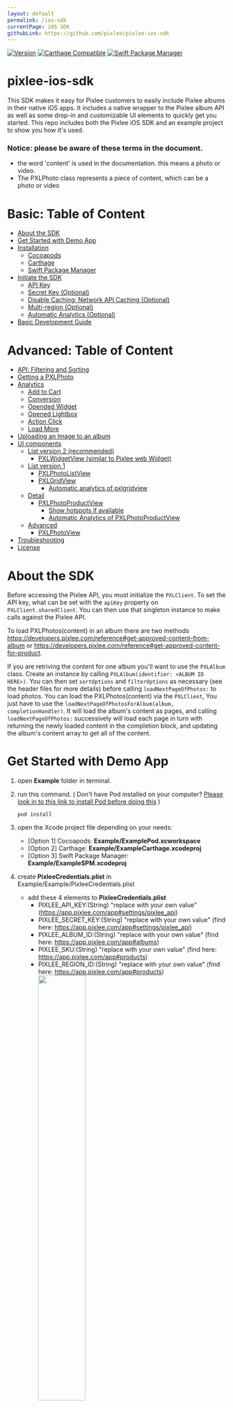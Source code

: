 ```yaml
---
layout: default
permalink: /ios-sdk
currentPage: iOS SDK
githubLink: https://github.com/pixlee/pixlee-ios-sdk
---
```


[![Version](https://img.shields.io/cocoapods/v/PixleeSDK.svg?style=flat)](https://cocoapods.org/pods/PixleeSDK)
[![Carthage Compatible](https://img.shields.io/badge/Carthage-compatible-4BC51D.svg?style=flat-square)](https://github.com/Carthage/Carthage)
[![Swift Package Manager](https://img.shields.io/badge/Swift_Package_Manager-compatible-orange?style=flat-square)](https://img.shields.io/badge/Pixlee-iOS-SDK-compatible-orange?style=flat-square)

# pixlee-ios-sdk

This SDK makes it easy for Pixlee customers to easily include Pixlee albums in their native iOS apps. It includes a native wrapper to the Pixlee album API as well as some drop-in and customizable UI elements to quickly get you started. This repo includes both the Pixlee iOS SDK and an example project to show you how it's used.

### Notice: please be aware of these terms in the document.

- the word 'content' is used in the documentation. this means a photo or video.
- The PXLPhoto class represents a piece of content, which can be a photo or video

# Basic: Table of Content

- [About the SDK](#About-the-SDK)
- [Get Started with Demo App](#Get-Started-with-Demo-App)
- [Installation](#Installation)
  - [Cocoapods](#cocoapods)
  - [Carthage](#carthage)
  - [Swift Package Manager](#Swift-Package-Manager)
- [Initiate the SDK](#Initiate-the-SDK)
  - [API Key](#api-key)
  - [Secret Key (Optional)](#secret-key-optional)
  - [Disable Caching: Network API Caching (Optional)](#disable-caching-network-api-caching--optional)
  - [Multi-region (Optional)](#multi-region-optional)
  - [Automatic Analytics (Optional)](#automatic-analytics-optional)
- [Basic Development Guide](#basic-development-guide)

# Advanced: Table of Content

- [API: Filtering and Sorting](#api-filtering-and-sorting)
- [Getting a PXLPhoto](#getting-a-pxlphoto)
- [Analytics](#Analytics)
  - [Add to Cart](#Add-to-Cart)
  - [Conversion](#Conversion)
  - [Opended Widget](#Opended-Widget)
  - [Opened Lightbox](#Opened-Lightbox)
  - [Action Click](#Action-Click)
  - [Load More](#Load-More)
- [Uploading an Image to an album](#Uploading-an-Image-to-an-album)
- [UI components](#UI-components)
  - [List version 2 (recommended)](#list-version-2-recommended)
    - [PXLWidgetView (similar to Pixlee web Widget)](#pxlwidgetview-similar-to-pixlee-web-widget)
  - [List version 1](#list-version-1)
    - [PXLPhotoListView](#PXLPhotoListView)
    - [PXLGridView](#PXLGridView)
      - [Automatic analytics of pxlgridview](#automatic-analytics-of-pxlgridview)
  - [Detail](#detail)
    - [PXLPhotoProductView](#pxlphotoproductview)
      - [Show hotspots if available](#show-hotspots-if-available)
      - [Automatic Analytics of PXLPhotoProductView](#automatic-analytics-of-pxlphotoproductview)
  - [Advanced](#advanced)
    - [PXLPhotoView](#pxlphotoview)
- [Troubleshooting](#Troubleshooting)
- [License](#License)

# About the SDK

Before accessing the Pixlee API, you must initialize the `PXLClient`. To set the API key, what can be set with the `apiKey` property on `PXLClient.sharedClient`. You can then use that singleton instance to make calls against the Pixlee API.

To load PXLPhotos(content) in an album there are two methods https://developers.pixlee.com/reference#get-approved-content-from-album or https://developers.pixlee.com/reference#get-approved-content-for-product.

If you are retriving the content for one album you'll want to use the `PXLAlbum` class. Create an instance by calling `PXLAlbum(identifier: <ALBUM ID HERE>)`. You can then set `sortOptions` and `filterOptions` as necessary (see the header files for more details) before calling `loadNextPageOfPhotos:` to load photos.
You can load the PXLPhotos(content) via the `PXLClient`, You just have to use the `loadNextPageOfPhotosForAlbum(album, completionHandler)`. It will load the album's content as pages, and calling `loadNextPageOfPhotos:` successively will load each page in turn with returning the newly loaded content in the completion block, and updating the album's content array to get all of the content.

# Get Started with Demo App

1. open **Example** folder in terminal.

2. run this command. ( Don't have Pod installed on your computer? [Please look in to this link to install Pod before doing this](https://guides.cocoapods.org/using/getting-started.html) )
   ```
   pod install
   ```
3. open the Xcode project file depending on your needs:

   - [Option 1] Cocoapods: **Example/ExamplePod.xcworkspace**
   - [Option 2] Carthage: **Example/ExampleCarthage.xcodeproj**
   - [Option 3] Swift Package Manager: **Example/ExampleSPM.xcodeproj**

4. create **PixleeCredentials.plist** in Example/Example/PixleeCredentials.plist

   - add these 4 elements to **PixleeCredentials.plist**
     - PIXLEE_API_KEY:(String) "replace with your own value" (https://app.pixlee.com/app#settings/pixlee_api)
     - PIXLEE_SECRET_KEY:(String) "replace with your own value" (find here: https://app.pixlee.com/app#settings/pixlee_api)
     - PIXLEE_ALBUM_ID:(String) "replace with your own value" (find here: https://app.pixlee.com/app#albums)
     - PIXLEE_SKU:(String) "replace with your own value" (find here: https://app.pixlee.com/app#products)
     - PIXLEE_REGION_ID:(String) "replace with your own value" (find here: https://app.pixlee.com/app#products)
       <img src="doc/img/edit_pixlee_credentials.png" width="50%">

5. in Xcode, run the app by clicking **Product> Run** in the menu bar or by pressing **Command + R** on you keyboard.

# Installation

You can choose one of these two options to add the SDK to your app. Plase replace `PixleeSDK version` with [![Version](https://img.shields.io/cocoapods/v/PixleeSDK.svg?style=flat)](https://cocoapods.org/pods/PixleeSDK).

### Cocoapods

[CocoaPods](https://cocoapods.org) is a dependency manager for Cocoa projects. For usage and installation instructions, visit their website. To integrate Alamofire into your Xcode project using CocoaPods, specify it in your `Podfile`:

```ruby
target 'MyApp' do
  pod 'PixleeSDK', '~> <PixleeSDK version like 2.5.1>' (Replace with current version, you can find the current version at https://github.com/pixlee/pixlee-ios-sdk/releases)
end
```

### Carthage

[Carthage](https://github.com/Carthage/Carthage) is a decentralized dependency manager that builds your dependencies and provides you with binary frameworks. To integrate Alamofire into your Xcode project using Carthage, specify it in your `Cartfile`:

```ogdl
github "pixlee/pixlee-ios-sdk" ~> <PixleeSDK version like 2.5.1>
```

### Swift Package Manager

The [Swift Package Manager](https://swift.org/package-manager/) is a tool for automating the distribution of Swift code and is integrated into the `swift` compiler. It is in early development, but Alamofire does support its use on supported platforms.

Once you have your Swift package set up, adding Alamofire as a dependency is as easy as adding it to the `dependencies` value of your `Package.swift`.

```swift
dependencies: [
    .package(url: "https://github.com/pixlee/pixlee-ios-sdk.git", .upToNextMajor(from: "<PixleeSDK version like 2.5.1>"))
]
```

# Initiate the SDK

### Sample

```swift
#!swift
PXLClient.sharedClient.apiKey = your api key
PXLClient.sharedClient.secretKey = your secret key // (Optional) <----- use this if you use analytics or image-upload
PXLClient.sharedClient.disableCaching = true // (Optional) don't use cache
PXLClient.sharedClient.regionId = your region id // (Optional) <--- set it if you use multi-region.
PXLClient.sharedClient.autoAnalyticsEnabled = true // (Optional) <----- This activates this auto-analytics on PXLGridView and PXLPhotoProductView

```

### API key

- Where to get Pixlee API credentials? visit here: https://app.pixlee.com/app#settings/pixlee_api
- add your Pixlee API key.
  ```swift
  #!swift
  PXLClient.sharedClient.apiKey = apiKey
  ```

### Secret Key (Optional)

- add your Secret Key if you are making POST requests.
  ```swift
  #!swift
  PXLClient.sharedClient.secretKey = secretKey
  ```

### Disable Caching: Network API Caching (Optional)

- We've seen issues with the phones caching the requests. So if you want you can enable the network API caching by setting `PXLClient`'s `disableCaching` property to `false`. The default is disabled (disableCaching=true).
  ```swift
  #!swift
  PXLClient.sharedClient.disableCaching = true // don't use cache
  PXLClient.sharedClient.disableCaching = false // use cache
  ```

### Multi-region (Optional)

- if you use multi-region, you can set your region id here to get photos, a photo, and products available in the region.
  ```swift
  #!swift
  PXLClient.sharedClient.regionId = your region id <--- set it if you use multi-region.
  ```

### Automatic Analytics (Optional)

```swift
#!swift
PXLClient.sharedClient.autoAnalyticsEnabled = true // (Optional) <----- This activates this auto-analytics on PXLGridView and PXLPhotoProductView
```

- This is to delegate this SDK to fire necessary analytics events for you. If you don't want to use this, you can just ignore this part.
- if you use PXLGridView, you need an extra setting [Document: Automatic analytics of PXLGridView](#automatic-analytics-of-pxlgridview).
- Which analytics do we fire for you?:
  - `loadmore` event: when you use `PXLClient.sharedClient.loadNextPageOfPhotosForAlbum(album: album)` and load the second or the next pages, we fire `loadmore` events for you.
  - `openedWidget` event: if you implemente [Document: Automatic analytics of PXLGridView](#automatic-analytics-of-pxlgridview) and try to display the PXLGridView with a number of PXLPhotos on the screen we fire `openedWidget`.
  - `widgetVisible` event: if you implemente [Document: Automatic analytics of PXLGridView](#automatic-analytics-of-pxlgridview) and try to display the PXLGridView with a number of PXLPhotos on the screen we fire `widgetVisible`.
  - `openedLightbox` event: when you display [PXLPhotoProductView](#automatic-analytics-of-pxlphotoproductview) with a PXLPhoto on the screen, we fire `openedLightbox`.
- **Notice**: you can see the fired events on the console. If there's a problem of your setting, you can see error messages we display in the console.

# Basic Development Guide

- With this guide, you can use our UI Components and quickly implement most features of the SDK on your app.
- However, if you're looking for firing the APIs to get the content and present them into your own UI, please check out [API: Filtering and Sorting](#api-filtering-and-sorting).

### Step 1: Initiate the SDK and Auto Analytics

```swift
PXLClient.sharedClient.apiKey = your api key
PXLClient.sharedClient.secretKey = your secret key // (Optional) <----- use this if you use analytics or image-upload
PXLClient.sharedClient.regionId = your region id // (Optional) <--- set it if you use multi-region.
PXLClient.sharedClient.autoAnalyticsEnabled = true // make sure this is true
#!swift
```

### Step 2: Load List UI and its data

- implement this: [PXLWidgetView (similar to Pixlee web Widget)](#pxlwidgetview-similar-to-pixlee-web-widget)

### Step 3: Load Detail UI

- implement this: [PXLPhotoProductView](#pxlphotoproductview)
- Not that you need to make sure that PXLPhotoProductView should be loaded when a cell of PXLWidgetView is clicked. You can get examples in the demo app in this project.

# API: Filtering and Sorting

Information on the filters and sorts available are here: https://developers.pixlee.com/reference#consuming-content

As of now, the following filters are supported by SDK:

```swift
min_instagram_followers
min_twitter_followers
denied_photos
starred_photos
flagged_photos (Note: false is equivalent to null here.)
deleted_photos
has_permission (Note: false is equivalent to null here.)
has_product
in_stock_only (Note: false is equivalent to null here.)
content_source
content_type
filter_by_subcaption
has_action_link
submitted_date_start
submitted_date_end
in_categories
computer_vision
filter_by_location
filter_by_radius
```

The following sorts are supported by SDK:

```swift
recency - The date the content was collected.
random - Randomized.
pixlee_shares - Number of times the content was shared from a Pixlee widget.
pixlee_likes - Number of likes the content received from a Pixlee widget.
popularity - Popularity of the content on its native platform.
dynamic - Our "secret sauce" -- a special sort that highlights high performance content and updates according to the continued performance of live content.
```

#### Example

```swift

//=========================================================
//These parameters are examples. Please adjust, add or remove them during implementation.
//=========================================================

PXLClient.sharedClient.apiKey = <your api key>
PXLClient.sharedClient.secretKey = <your secret key>

// Added regionId to get the currency of the specific region when searching for photos of an album. Here's how you can use it.
// note: - note: you can get the right currencies of your products by adding regionId here
PXLClient.sharedClient.regionId = <your region id> <--- set it if you use multi-region.

//Create an Instance of Album with the Identifier
let album = PXLAlbum(identifier: PXLAlbumIdentifier)

// Create and set filter options on the album.
album.filterOptions = PXLAlbumFilterOptions(minInstagramFollowers: 1)

let dateString = "20190101"
let dateFormatter = DateFormatter()
dateFormatter.dateFormat = "yyyyMMdd"
let date = dateFormatter.date(from: dateString)
filterOptions = filterOptions.changeSubmittedDateStart(newSubmittedDateStart: date)

//These parameters are examples. Please adjust, add or remove them during implementation.
album.filterOptions = filterOptions;

// Create and set sort options on the album.
album.sortOptions = PXLAlbumSortOptions(sortType: .Recency, ascending: false)
album.perPage = 100;

PXLClient.sharedClient.loadNextPageOfPhotosForAlbum(album: album) { photos, error in
    guard error == nil else {
        print("There was an error during the loading \(String(describing: error))")
        return
    }
    //Use your content array here
    print("New content loaded: \(photos)")
}

```

If you are retriving the content for a sku you'll want to use the `PXLAlbum` class. Create an instance by calling `PXLAlbum(sku:<SKU ID HERE>)`. As the same as with identifier, you can then set `sortOptions` and `filterOptions` as necessary (see the header files for more details) before calling `loadNextPageOfPhotos:` to load photos.
You can load the content via the `PXLClient`, You just have to use the `loadNextPageOfPhotosForAlbum(album, completionHandler)`. It will load the album's content as pages, and calling `loadNextPageOfPhotos:` successively will load each page in turn with returning the newly loaded content in the completion block, and updating the album's content array to get all of the photos.

#### Example

```swift

//=========================================================
//These parameters are examples. Please adjust, add or remove them during implementation.
//=========================================================

PXLClient.sharedClient.apiKey = <your api key>
PXLClient.sharedClient.secretKey = <your secret key>

// Added regionId to get the currency of the specific region when searching for photos of an album. Here's how you can use it.
// note: - note: you can get the right currencies of your products by adding regionId here
PXLClient.sharedClient.regionId = <your region id> <--- set it if you use multi-region.

//Create an Instance of Album with the SKU Identifier
let album = PXLAlbum(identifier: PXLSkuAlbumIdentifier)

// Create and set filter options on the album.
let dateString = "20190101"
let dateFormatter = DateFormatter()
dateFormatter.dateFormat = "yyyyMMdd"
let date = dateFormatter.date(from: dateString)
filterOptions = PXLAlbumFilterOptions(submittedDateStart: date)

//These parameters are examples. Please adjust, add or remove them during implementation.
album.filterOptions = filterOptions;

// Create and set sort options on the album.
album.sortOptions = PXLAlbumSortOptions(sortType: .random, ascending: false)
album.perPage = 100;

PXLClient.sharedClient.loadNextPageOfPhotosForAlbum(album: album) { photos, error in
    guard error == nil else {
        print("There was an error during the loading \(String(describing: error))")
        return
    }
    //Use your content array here
    print("New content loaded: \(photos)")
}

```

#### Notes

Additionally, you can control how an album loads its data using `PXLAlbumFilterOptions` and `PXLAlbumSortOptions`. To use these, create a new instance with `PXLAlbumFilterOptions()` or `PXLAlbumSortOptions(sortType:SortType, ascending:Boolean)`, set the necessary properties, and then set those objects to the `filterOptions` and `sortOptions` properties on your album. Make sure to set these before calling `loadNextPageOfPhotosForAlbum:`.

Once an album has loaded content from the server, it will instantiate `PXLPhoto` objects that can be consumed by your UI. `PXLPhoto` exposes all of the data for a content available through the Pixlee API and offers several image url sizes depending on your needs.

To help you quickly get started, we've also built an album view controller and content detail view controller that can be used and customized in your app. `PXLAlbumViewController` uses a `UICollectionView` to display the content in an album and includes a toggle to switch between a grid and list view. You can use the `viewControllerForAlbum` method of the class to instantiate a new view controller with the provided album object.
Example of showing the ViewController

```swift
let albumVC = PXLAlbumViewController.viewControllerForAlbum(album:album)
showViewController(VC: albumVC)
```

The album view controller is set up to automatically load more pages of content as the user scrolls, giving it an infinite scroll effect.

If a user taps on a content in the `PXLAlbumViewController`, we present a detail view with `PXLPhotoDetailViewController`. You may present a detail view yourself by instantiating an instance of `PXLPhotoDetailViewController.viewControllerForPhot` and providing the `PXLPhoto` instance property. The content detail view is configured to display:

- the large content
- the username of the poster
- a timestamp showing when the content was posted
- the platform source of the content (e.g. Instagram)
- the content's caption (if one is available)
- any products associated with that content (displayed as a horizontal list of products)
  Example of loading the detailViewController

```swift
    let photoDetailVC = PXLPhotoDetailViewController.viewControllerForPhoto(photo: photo)
    let navController = UINavigationController(rootViewController: photoDetailVC)
    present(navController, animated: true, completion: nil)
```

# Getting a PXLPhoto

If you want to make a PXLPhoto using an album photo id, you can get it using our API in the SDK like below.

```swift
var photoAlbumId = <one of you photo album ids>
if let photoAlbumId = photoAlbumId {
    _ = PXLClient.sharedClient.getPhotoWithPhotoAlbumId(photoAlbumId: photoAlbumId) { newPhoto, error in
        guard error == nil else {
            print("Error during load of image with Id \(String(describing: error))")
            return
        }
        guard let photo = newPhoto else {
            print("cannot find photo")
            return
        }
        print("New Photo: \(photo.albumPhotoId)")
    }
}
```

If you want to make a PXLPhoto using an album photo id and a region id, you can get it using our API in the SDK like below.

```swift
var photoAlbumId = <one of you photo album ids>
if let photoAlbumId = photoAlbumId {
    _ = PXLClient.sharedClient.getPhotoWithPhotoAlbumId(photoAlbumId: photoAlbumId) { newPhoto, error in
        guard error == nil else {
            print("Error during load of image with Id \(String(describing: error))")
            return
        }
        guard let photo = newPhoto else {
            print("cannot find photo")
            return
        }
        print("New Photo: \(photo.albumPhotoId)")
    }
}
```

# Analytics

If you would like to make analytics calls you can use our analytics service `PXLAnalyticsService`. What is a singleton, you can reach it as `PXLAnalyticsService.sharedAnalytics`.
To log an event. You need to instantiate the event's class what is inherited from the `PXLAnalyticsEvent` (listed available types bellow). And pass it to the analytics service's `logEvent` method.
The following events are supported by the sdk:

```swift
Add to Cart (PXLAnalyticsEventActionClicked): Call this whenever and wherever an add to cart event happens
User Completes Checkout (PXLAnalyticsEventConvertedPhoto): Call this whenever a user completes a checkout and makes a purchase
User Visits a Page with a Pixlee Widget (PXLAnalyticsEventOpenedLightBox): Call this whenever a user visits a page which as a Pixlee Widget on it
User Clicks on the Pixlee Widget (PXLAnalyticsEventOpenedWidget): Call this whenever a user clicks on an item in the Pixlee widget
PXLAlbums:  Load More (PXLAnalyticsEventLoadMoreClicked): Call this whenever a user clicks 'Load More' button on the widget

PXLPhoto: Action Link Clicked (PXLAnalyticsEventActionClicked): Call this whenever a user make an action after clicking on an item in the Pixlee widget

```

### Add to Cart

```swift
    let currency = "USD"
    let productSKU = "SL-BENJ"
    let quantity = 2
    let price = "13.0"
    let event = PXLAnalyticsEventAddCart(sku: productSKU,
        quantity: quantity,
        price: price,
        currency: currency)

     //EVENT add:cart refer to pixlee_sdk/PXLAbum.h or The Readme or https://developers.pixlee.com/docs/analytics-events-tracking-pixel-guide
    PXLAnalyticsService.sharedAnalytics.logEvent(event: event) { error in
        guard error == nil else {
            print("There was an error \(error)")
            return
        }
        print("Logged")
    }
```

### Conversion

```swift
    // Setup some constants
    let currency = "USD"
    // Product 1 example
    let productSKU = "SL-BENJ"
    let price = "13.0"
    let quantity = 2
    // product 2 example
    let productSKU2 = "AD-1324S"
    let price2 = "5.0"
    let quantity2 = 5

    let cart1 = PXLAnalyticsCartContents(price: price, productSKU: productSKU, quantity: quantity)
    let cart2 = PXLAnalyticsCartContents(price: price2, productSKU: productSKU2, quantity: quantity2)
    let quantityTotal = 7
    let orderId = 234232
    let cartTotal = "18.0"

    let cartContents = [cart1, cart2]

    //EVENT converted: refers to pixlee_sdk/PXLAbum.h or The Readme or https://developers.pixlee.com/docs/analytics-events-tracking-pixel-guide
    let event = PXLAnalyticsEventConvertedPhoto(cartContents: cartContents, cartTotal: cartTotal, cartTotalQuantity: quantityTotal, orderId: orderId, currency: currency)

    PXLAnalyticsService.sharedAnalytics.logEvent(event: event) { error in
        guard error == nil else {
            print("There was an error \(error)")
            return
        }
        print("Logged")
    }
```

### Opended Widget

It's important to trigger this event after the LoadNextPage event

```swift
    let album = PXLAlbum(sku: PXLSkuAlbumIdentifier)
    // If you are using  https://developers.pixlee.com/reference#get-approved-content-from-album // api/v2/album/@album_id/Photos
    // If you are using api/v2/album/sku_from
    // Refer to pixlee_sdk PXLAbum.h
    PXLClient.sharedClient.loadNextPageOfPhotosForAlbum(album: album) { _, _ in
        //It's important to trigger these events after the LoadNextPage event

        //EVENT opened:widget refer to pixlee_sdk/PXLAbum.h or The Readme or https://developers.pixlee.com/docs/analytics-events-tracking-pixel-guide
        album.triggerEventOpenedWidget(widget: .horizontal) { _ in
            print("Logged")
        }
    }
```

### Opened Lightbox

```swift
    // fire this when a PXLPhoto is displayed from your List View containing a list of PXLPhotos
    let pxlPhoto:PXLPhoto = photoFromSomewhere

    //EVENT opened:lightbox refer to pixlee_sdk/PXLAbum.h or The Readme or https://developers.pixlee.com/docs/analytics-events-tracking-pixel-guide
    pxlPhoto.triggerEventOpenedLightbox() { (error) in
        print("Logged")
    }

```

### Action Click

```swift
    PXLClient.sharedClient.getPhotoWithPhotoAlbumId(photoAlbumId: "299469263") { newPxlPhoto, error in
        guard error == nil else {
            print("Error during load of image with Id \(String(describing: error))")
            return
        }
        guard let pxlPhoto = newPxlPhoto else {
            print("cannot find pxlPhoto")
            return
        }
        print("New Photo: \(pxlPhoto.albumPhotoId)")
        if let product = pxlPhoto.products?.first, let url = product.link?.absoluteString {
            pxlPhoto.triggerEventActionClicked(actionLink: url) { _ in
                print("triggered")
            }
        }
    }
```

### Load More

```swift
    let album = PXLAlbum(sku: PXLSkuAlbumIdentifier)
    // If you are using  https://developers.pixlee.com/reference#get-approved-content-from-album // api/v2/album/@album_id/Photos
    // If you are using api/v2/album/sku_from
    // Refer to pixlee_sdk PXLAbum.h
    PXLClient.sharedClient.loadNextPageOfPhotosForAlbum(album: album) { _, _ in
        /
        album.triggerEventLoadMoreTapped { (error) in
            print("logged")
        }
    }

```

# Uploading an Image to an album

```swift
// Example
public func imagePickerController(_ picker: UIImagePickerController, didFinishPickingMediaWithInfo info: [UIImagePickerController.InfoKey: Any]) {
    guard let image = info[.editedImage] as? UIImage else {
        print("No image found")
        return
    }

    if let albumIdentifier = viewModel?.album.identifier, let albumID = Int(albumIdentifier) {
        let pxlNewImage = PXLNewImage(image: image, albumId: albumID, title: "Sample image name", email: "will.smith@gmail.com", username: "Will", approved: true, connectedUserId: nil, productSKUs: nil, connectedUser: nil)

        PXLClient.sharedClient.uploadPhoto(photo: pxlNewImage,
            progress: { percentage in
                self.applyUploadPercentage(percentage)
            },
            uploadRequest: { uploadReqest in

                let doYouWantToCancelTheRequest = false
                if doYouWantToCancelTheRequest {
                    uploadReqest?.cancel()
                }
            },
            completion: { photoId, connectedUserId, error in
                guard error == nil else {
                    print("🛑 Error while uploading image :\(error?.localizedDescription)")
                    return
                }

                guard let photoId = photoId, let connectedUserId = connectedUserId else {
                    print("🛑 Don't have photo or connectedUserID")
                    return
                }
                print("⭐️ Upload completed: photoID:\(photoId), connectedUserID:\(connectedUserId)")
            }
        )
    }
}
```

# UI components

## List Version 2 (Recommended)

### PXLWidgetView (similar to Pixlee web Widget)

- automatically fire APIs[api/v2/albums/from_sku, api/v2/albums/{album_id}/photos] to get and display photos
- automatically fire Analytics[openedWidget, widgetVisible]
- provide grid (2 columns) and list layouts

#### UI Options

For both Grid and List: load more UI (customizable color, font, text, height of the cell, padding)

- List

  - turn auto video playing on/off: play a video located at the top of the list

- Grid
  - Line Size between items
  - Header
    - Image URL
    - Customizable text

| Grid Mode | List Mode | Horizontal |
| ------ | ------ | ------ |
| <img src="https://i.ibb.co/YWxZfJ7/ezgif-com-gif-maker.gif" width="200" /> | <img src="https://i.ibb.co/ZWjVyJp/ezgif-com-gif-maker-1.gif" width="200" /> | <img src="https://i.ibb.co/L98KQp2/horizontal.gif" width="200" /> |

| Mosaic with mosaicSpan=.three | Mosaic with mosaicSpan=.four) | Mosaic with mosaicSpan=.five |
| ------ | ------ | ------ |
| <img src="https://i.ibb.co/HGtNHjB/mosaic3.gif" width="200" /> | <img src="https://i.ibb.co/KWZtz9L/mosaic4.gif" width="200" /> | <img src="https://i.ibb.co/brsCdhg/mosaic5.gif" width="200" /> |
#### Example

```swift
#!swift Your View controller
class WidgetExampleViewController: UIViewController {
    static func getInstance() -> WidgetExampleViewController {
        let vc = WidgetExampleViewController(nibName: "EmptyViewController", bundle: Bundle.main)
        return vc
    }

    var widgetView = PXLWidgetView()

    override func viewDidLoad() {
        super.viewDidLoad()
        widgetView.delegate = self
        view.addSubview(widgetView)

        if let pixleeCredentials = try? PixleeCredentials.create() {
            let albumId = pixleeCredentials.albumId
            let album = PXLAlbum(identifier: albumId)
            album.filterOptions = PXLAlbumFilterOptions(hasPermission: true, hasProduct: true)
            album.sortOptions = PXLAlbumSortOptions(sortType: .approvedTime, ascending: false)
            album.perPage = 30
            widgetView.searchingAlbum = album
        }
    }

    override func viewDidLayoutSubviews() {
        super.viewDidLayoutSubviews()
        widgetView.frame = CGRect(x: 0, y: 0, width: view.frame.size.width, height: view.frame.size.height)
    }

    /*
     // MARK: - Navigation

     // In a storyboard-based application, you will often want to do a little preparation before navigation
     override func prepare(for segue: UIStoryboardSegue, sender: Any?) {
     // Get the new view controller using segue.destination.
     // Pass the selected object to the new view controller.
     }
     */
    var videoCell: PXLGridViewCell?
}

// MARK: - Photo's click-event listeners
extension WidgetViewController: PXLPhotoViewDelegate {
    public func onPhotoButtonClicked(photo: PXLPhoto) {
        print("Action tapped \(photo.id)")
        openPhotoProduct(photo: photo)
    }

    public func onPhotoClicked(photo: PXLPhoto) {
        print("Photo Clicked \(photo.id)")
        openPhotoProduct(photo: photo)
    }

    func openPhotoProduct(photo: PXLPhoto) {
        present(PhotoProductListDemoViewController.getInstance(photo), animated: false, completion: nil)
    }
}

// MARK: Widget's UI settings and scroll events
extension WidgetViewController: PXLWidgetViewDelegate {
    func setWidgetSpec() -> WidgetSpec {
        // A example of List
        /*WidgetSpec.list(.init(cellHeight: 350,
                isVideoMutted: true,
                autoVideoPlayEnabled: true,
                loadMore: .init(cellHeight: 100.0,
                        cellPadding: 10.0,
                        text: "LoadMore",
                        textColor: UIColor.darkGray,
                        textFont: UIFont.systemFont(ofSize: UIFont.buttonFontSize),
                        loadingStyle: .gray)))*/
        // A example of Grid
//        WidgetSpec.grid(
//                .init(
//                        cellHeight: 350,
//                        cellPadding: 4,
//                        loadMore: .init(cellHeight: 100.0,
//                                cellPadding: 10.0,
//                                text: "LoadMore",
//                                textColor: UIColor.darkGray,
//                                textFont: UIFont.systemFont(ofSize: UIFont.buttonFontSize),
//                                loadingStyle: .gray),
//                        header: .image(.remotePath(.init(headerHeight: 200,
//                                headerContentMode: .scaleAspectFill,
//                                headerGifUrl: "https://media0.giphy.com/media/CxQw7Rc4Fx4OBNBLa8/giphy.webp")))))

      // An example of Mosaic
        WidgetSpec.mosaic(
            .init(
                mosaicSpan: .five,
                cellPadding: 1,
                loadMore: .init(cellHeight: 100.0,
                                cellPadding: 10.0,
                                text: "LoadMore",
                                textColor: UIColor.darkGray,
                                textFont: UIFont.systemFont(ofSize: UIFont.buttonFontSize),
                                loadingStyle: .gray)))

      // An example of Horizontal
//      WidgetSpec.horizontal(
//              .init(
//                      cellPadding: 1,
//                      loadMore: .init(cellHeight: 100.0,
//                              cellPadding: 10.0,
//                              text: "LoadMore",
//                              textColor: UIColor.darkGray,
//                              textFont: UIFont.systemFont(ofSize: UIFont.buttonFontSize),
//                              loadingStyle: .gray)))
    }

    func setWidgetType() -> String {
        "replace_this_with_yours"
    }

    func setupPhotoCell(cell: PXLGridViewCell, photo: PXLPhoto) {
        if photo.isVideo {
            videoCell = cell
        }
        // Example(all elements) : cell.setupCell(photo: photo, title: "Title", subtitle: "subtitle", buttonTitle: "Button", configuration: PXLPhotoViewConfiguration(cropMode: .centerFill), delegate: self)
        cell.setupCell(photo: photo, title: nil, subtitle: nil, buttonTitle: nil, configuration: PXLPhotoViewConfiguration(cropMode: .centerFill), delegate: self)
    }

    func scrollViewDidScroll(_ scrollView: UIScrollView) {

    }
}
```

## List Version 1

### PXLPhotoListView

- Infinite scrolling list from the given PXLPhoto objects. It create PXLPhotoView views with an infinite scrolling UITableView. You have to add an array of PXLPhoto objects.
  ```swift
  //Basic Example
  ...
      var photoView = PXLPhotoListView()
      photoView.delegate = self
      photoView.frame = view.frame
      view.addSubview(photoView)
      photoView.items = [Array Of Photos]
  }
  ```

### PXLGridView

| one photo in a row                              | two photos in a row                                  |
| ----------------------------------------------- | ---------------------------------------------------- |
| <img src="doc/gif/PXLGridView.gif" width="50%"> | <img src="doc/gif/PXLGridViewMulti.gif" width="50%"> |

Grid view with lots of customizable features, where the cells are PXLPhotoViews. You have to implement the `PXLGridViewDelegate` to customize the grid.

#### Customization options

- `cellHeight`: Height of the cells
- `cellPadding`: Padding between the cells and rows
- `isMultipleColumnsEnabled`: Two columns if true, if false then only one column
- `isHighlightingEnabled`: Should change the opacity of the view highlighting the top element in the view
- `isInfiniteScrollingEnabled`: If we want to have infinite scrolling
- `setupPhtoCell(cellPXLGridViewCell: photo:PXLPhoto)`: Here, you can customize your cell like in the basic example of `PXLPhotoView`.

#### Optional options

- `headerTitle`: Title of the header
- `headerGifName`: Name of header gif image bundled in the application
- `headerGifUrl`: Url of the header gif image
- `headerHeight`: Height of the header
- `headerGifContentMode`: Content mode of the header gif images
- `headerTitleFont`: Font of the header title
- `headerTitleColor`: Color of the header title

#### Example of PXLGridView

```swift
//Basic Example
override func viewDidLoad() {
    PXLClient.sharedClient.apiKey = your api key
    PXLClient.sharedClient.secretKey = your secret key
    PXLClient.sharedClient.autoAnalyticsEnabled = false
    PXLClient.sharedClient.regionId = your region id <--- set it if you use multi-region.

    var gridView = PXLGridView()
    photoView.delegate = self
    gridView.frame = self.view.bounds
    gridView.delegate = self
    view.addSubview(gridView)
    gridView.items = [Array Of Photos]
}

extension AutoUIImageListViewController: PXLPhotoViewDelegate {
    public func onPhotoButtonClicked(photo: PXLPhoto) {
        print("Action tapped \(photo.id)")
        openPDP(photo: photo)
    }

    public func onPhotoClicked(photo: PXLPhoto) {
        print("Photo Clicked \(photo.id)")
        openPDP(photo: photo)
    }

    func openPDP(photo: PXLPhoto) {
        present(PhotoProductListDemoViewController.getInstance(photo), animated: false, completion: nil)
    }
}

extension AutoUIImageListViewController: PXLGridViewDelegate {
    func isVideoMutted() -> Bool {
        false
    }

    func cellsHighlighted(cells: [PXLGridViewCell]) {
        //        print("Highlighted cells: \(cells)")
    }

    func setupPhotoCell(cell: PXLGridViewCell, photo: PXLPhoto) {
        if let index = pxlGridView.items.firstIndex(of: photo) {
            cell.setupCell(photo: photo, title: "[album photo id: \(photo.albumPhotoId)]\n[album id: \(photo.albumId)] in", subtitle: "Click to Open", buttonTitle: "PXLPhotoProductView", configuration: PXLPhotoViewConfiguration(enableVideoPlayback: true, cropMode: .centerFit), delegate: self)
        }
    }

    public func cellHeight() -> CGFloat {
        return 350
    }

    func cellPadding() -> CGFloat {
        return 8
    }

    func isMultipleColumnEnabled() -> Bool {
        return false
    }

    func isHighlightingEnabled() -> Bool {
        return false
    }

    func isInfiniteScrollEnabled() -> Bool {
        return false
    }

    func scrollViewDidScroll(_ scrollView: UIScrollView) {
        // This is an example of how to load more photos as you swipe up to go to the bottom of the scroll. You can use our own way of doing this.
        if scrollView == pxlGridView.collectionView && !pxlGridView.items.isEmpty {
            let unseenHeight = scrollView.contentSize.height - (scrollView.contentOffset.y + scrollView.frame.height)
            // this [single page's height * singlePageRatio] pixels of the remaining scrollable height is used for smooth scroll while retrieving photos from the server.
            let singlePageRatio = CGFloat(2.0)
            if unseenHeight < (scrollView.frame.height * singlePageRatio) {
                loadPhotos()
            }
        }
    }
}

```

#### Automatic Analytics of PXLGridView

- If you want to delegate firing 'VisibleWidget' and 'OpenedWidget' analytics event to PXLGridView, use this code. On the other hand, if you want to manually fire the two events, you don't use this and do need to implement our own analytics codes. Please check out AutoUIImageListViewController.swift to get the sample codes.
- **[Important] Please be aware of giving the same instance of PXLAlbum that you created to retrieve the list of PXLPhotos to send the correct album information to the analytics server.**

```swift
#!swift
let album: PXLAlbum
override func viewDidLoad() {
    PXLClient.sharedClient.apiKey = your api key
    PXLClient.sharedClient.secretKey = your secret key
    PXLClient.sharedClient.autoAnalyticsEnabled = true <----- This activates this feature
    PXLClient.sharedClient.regionId = your region id <--- set it if you use multi-region.

    var gridView = PXLGridView()
    ...
    pxlGridView.autoAnalyticsDelegate = self <-- MUST be implemented
    ...
}

// this must be implemented to use this feature
extension AutoUIImageListViewController: PXLGridViewAutoAnalyticsDelegate {
    func setupAlbumForAutoAnalytics() -> (album: PXLAlbum, widgetType: String) {
        (album, "customized_widget_type")
    }
}
```

## Detail

### PXLPhotoProductView

<img src="doc/gif/PXLPhotoProductView.gif" width="20%">

- You can load this view with a specific `PXLPhoto` object. It is capable of playing a video or showing an image, with the products provided with the image. It also has a delegate (`PXLPhotoProductDelegate`), what can tell you if the users tapped on the product, or they would like to buy the product, it has a bookmarking feature included. With the delegate you can provide witch products are already bookmarked and keep the list updated after the bookmark button taps.
- To start playing video use the `playVideo()` and to stop playing use the `stopVideo()` methods, to mute / unmute the playbacks volume use the `mutePlayer(muted:Bool)` method.
- You can use and customize the **_close button_** on the view with the following methods:

  - `closeButtonImage` : Sets the image for the close button. Default is an close x image
  - `closeButtonBackgroundColor`: Background color of the close button. Default is clear color.
  - `closeButtonTintColor`: Tint color of the close button, the image will get this tint color. Default: white
  - `closeButtonCornerRadius`: Corner radius of the close button. Default is 22, what is the perfect circle.
  - `hideCloseButton`: Set to true if you don't need the close button on the view

- You can use and customize the **_mute button_** on the view with the following methods:

  - `muteButtonOnImage` : Sets the on image for the mute button.
  - `muteButtonOffImage` : Sets the off image for the mute button.
  - `muteButtonBackgroundColor`: Background color of the mute button. Default is clear color.
  - `muteButtonTintColor`: Tint color of the mute button, the image will get this tint color. Default: white
  - `muteButtonCornerRadius`: Corner radius of the mute button. Default is 22, what is the perfect circle.
  - `hideMuteButton`: Set to true if you don't need the mute button on the view

    ```swift
    //Basic Example
    ...
        let widget = PXLPhotoProductView.widgetForPhoto(photo: photo, delegate: self, ...)
        widget.frame = self.view.frame
        self.view.addSubview(widget.view)
    }
    //Show modally with animation example
    ...
        let widget = PXLPhotoProductView.widgetForPhoto(photo: photo, delegate: self, ...)
        widget.showModally(hostView: self.view, animated:true)
    }
    ```

#### Show hotspots if available

- If a certain content has hotspots data in PXLPhoto.boundingBoxProducts, you can display the hotspots on the UI with this option.

```swift
#!swift
let widget = PXLPhotoProductView.widgetForPhoto(
    ...
    showHotspots: true,
    ...)
```

#### Automatic Analytics of PXLPhotoProductView

- If you want to delegate firing `OpenLightbox` analytics event to PXLPhotoProductView, use this code. On the other hand, if you want to manually fire the event, you don't use this and implement our own analytics codes. Please check out PhotoProductListDemoViewController.swift to get the sample codes.

  ```swift
  #!swift
  PXLClient.sharedClient.apiKey = your api key
  PXLClient.sharedClient.secretKey = your secret key
  PXLClient.sharedClient.autoAnalyticsEnabled = true <----- This activates this feature
  PXLClient.sharedClient.regionId = your region id <--- set it if you use multi-region.

  let widget = PXLPhotoProductView.widgetForPhoto(photo: photo, delegate: self)

  ...
  ```

## Advanced

### PXLPhotoView

- Showing a content with a title, subtitle, and an action button. You can customize the look of the PXLPhotoView, with setting up the `PXLPhotoViewConfiguration`. Implement the delegate (`PXLPhotoViewDelegate`) to know about the content clicked and the action button click events.
- To start playing video use the `playVideo()` and to stop playing use the `stopVideo()` methods, to mute / unmute the playbacks volume use the `mutePlayer(muted:Bool)` method.
  ```swift
  //Basic Example
  ...
      let photoView = PXLPhotoView(frame:CGRectMake(0,0,200,80), photo:PXLPhoto, title:"Photo Title", subtitle:"Subtitle for it", buttonTitle:"Open it", buttonImage:UIImage(named:"Open button"))
      self.view.addSubview(photoView)
  }
  ```

#### PXLPhotoViewConfiguration

Configurator class for the PXLPhotoView.
Configuration options:

- `textColor:UIColor` : Color of the texts
- `titleFont:UIFont`: Font for the title
- `subtitleFont:UIFont`: Font for the subtitle
- `buttonFont:UIFont`: Font for the button
- `buttonImage:UIImage`: Image for the button
- `buttonBorderWidth:CGFloat`: Border width for the button
- `enableVideoPlayback:Bool`: Should play videos or not
- `delegate:PXLPhotoViewDelegate`: Delegate
- `cropMode:PXLPhotoCropMode`: Image/ Video crop mode

# Troubleshooting

#### If you get an error running `carthage update` on osx please clear your carthage cache by doing
`rm -rf ~/Library/Caches/org.carthage.CarthageKit`.

### Re-Authorization of Cocoapods: If there's an error when deploying this SDK on CircleCI deploy. The error message is 'Authentication token is invalid or unverified. Either verify it with the email that was sent or register a new session.'.
- Step 1: Open a terminal-> move to this directory and enter this command -> pod trunk register sungjun@pixleeteam.com 'Sungjun Hong'
- Step 2: An email will be sent to sungjun@pixleeteam.com-> click the link to authorize it
- Step 3: In the terminal , Enter this to get the password ->  grep -A2 'trunk.cocoapods.org' ~/.netrc
  - (reference: https://fuller.li/posts/automated-cocoapods-releases-with-ci/)
- Step 4: Copy the value of the password from **Step 4** and paste into [circle ci environment variable](https://app.circleci.com/settings/project/github/pixlee/pixlee-ios-sdk/environment-variables) with the key of COCOAPODS_TRUNK_TOKEN.
- Step 5: go to [circle ci's failed deployment](https://app.circleci.com/pipelines/github/pixlee/pixlee-ios-sdk?filter=all) and rerun the failed `deploy`.

# Libraries

- [InfiniteLayout](https://github.com/arnauddorgans/InfiniteLayout) is used to implement the infinite scroll in the SDK.
  - you can enable and disable the feature with **PXLGridViewDelegate.isInfiniteScrollEnabled: true / false**

# License

- pixlee-ios-sdk is available under the MIT license.
- [InfiniteLayout](https://github.com/arnauddorgans/InfiniteLayout) is available under the MIT license.
